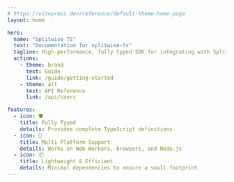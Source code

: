 ```yaml
---
# https://vitepress.dev/reference/default-theme-home-page
layout: home

hero:
  name: "Splitwise TS"
  text: "Documentation for splitwise-ts"
  tagline: High-performance, fully typed SDK for integrating with Splitwise
  actions:
    - theme: brand
      text: Guide
      link: /guide/getting-started
    - theme: alt
      text: API Reference
      link: /api/users

features:
  - icon: 🛡️
    title: Fully Typed
    details: Provides complete TypeScript definitions
  - icon: 🔄
    title: Multi-Platform Support
    details: Works on Web Workers, browsers, and Node.js
  - icon: 📦
    title: Lightweight & Efficient
    details: Minimal dependencies to ensure a small footprint
---
```


